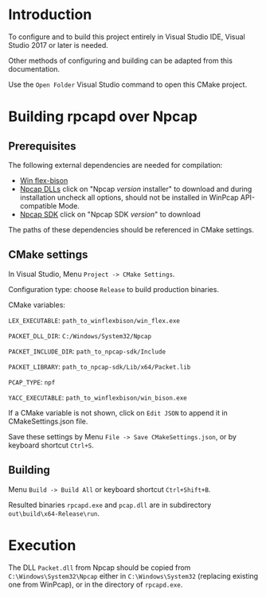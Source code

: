 # Introduction

To configure and to build this project entirely in Visual Studio IDE,
Visual Studio 2017 or later is needed.

Other methods of configuring and building can be adapted from this documentation.

Use the `Open Folder` Visual Studio command to open this CMake project.


# Building rpcapd over Npcap

## Prerequisites

The following external dependencies are needed for compilation:

  - [Win flex-bison](https://sourceforge.net/projects/winflexbison/)
  - [Npcap DLLs](https://nmap.org/npcap/) click on "Npcap _version_ installer" to download
       and during installation uncheck all options, should not be installed in WinPcap API-compatible Mode.
  - [Npcap SDK](https://nmap.org/npcap/)  click on "Npcap SDK _version_" to download

The paths of these dependencies should be referenced in CMake settings.

## CMake settings

In Visual Studio, Menu `Project -> CMake Settings`.

Configuration type: choose `Release` to build production binaries.

CMake variables:

`LEX_EXECUTABLE`: `path_to_winflexbison/win_flex.exe`

`PACKET_DLL_DIR`: `C:/Windows/System32/Npcap`

`PACKET_INCLUDE_DIR`: `path_to_npcap-sdk/Include`

`PACKET_LIBRARY`: `path_to_npcap-sdk/Lib/x64/Packet.lib`

`PCAP_TYPE`: `npf`

`YACC_EXECUTABLE`: `path_to_winflexbison/win_bison.exe`

If a CMake variable is not shown, click on `Edit JSON` to append it in CMakeSettings.json file.

Save these settings by Menu `File -> Save CMakeSettings.json`, or by keyboard shortcut `Ctrl+S`.

## Building

Menu `Build -> Build All` or keyboard shortcut `Ctrl+Shift+B`.

Resulted binaries `rpcapd.exe` and `pcap.dll` are in subdirectory `out\build\x64-Release\run`.


# Execution

The DLL `Packet.dll` from Npcap should be copied from `C:\Windows\System32\Npcap`
either in `C:\Windows\System32` (replacing existing one from WinPcap), or in the directory of `rpcapd.exe`.
